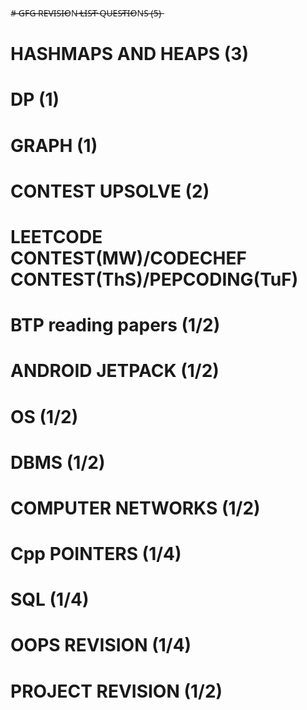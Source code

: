 #̶ ̶G̶F̶G̶ ̶R̶E̶V̶I̶S̶I̶O̶N̶ ̶L̶I̶S̶T̶ ̶Q̶U̶E̶S̶T̶I̶O̶N̶S̶ ̶(̶5̶)̶
# HASHMAPS AND HEAPS            (3)
# DP                            (1)
# GRAPH                         (1)
# CONTEST UPSOLVE               (2) 
# LEETCODE CONTEST(MW)/CODECHEF CONTEST(ThS)/PEPCODING(TuF)    
# BTP reading papers    (1/2) 
# ANDROID JETPACK       (1/2)
# OS                    (1/2)
# DBMS                  (1/2)
# COMPUTER NETWORKS     (1/2)
# Cpp POINTERS          (1/4)
# SQL                   (1/4)
# OOPS REVISION         (1/4)
# PROJECT REVISION      (1/2)



